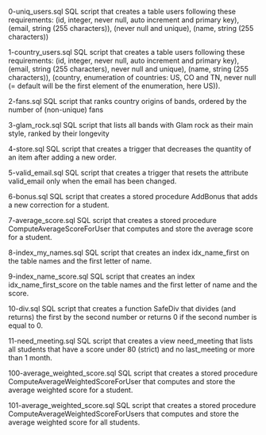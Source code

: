 0-uniq_users.sql                    SQL script that creates a table users following these requirements: (id, integer, never null, auto increment and primary key), (email, string (255 characters)), (never null and unique), (name, string (255 characters))



1-country_users.sql                 SQL script that creates a table users following these requirements: (id, integer, never null, auto increment and primary key), (email, string (255 characters), never null and unique), (name, string (255 characters)), (country, enumeration of countries: US, CO and TN, never null (= default will be the first element of the enumeration, here US)).



2-fans.sql                          SQL script that ranks country origins of bands, ordered by the number of (non-unique) fans



3-glam_rock.sql                     SQL script that lists all bands with Glam rock as their main style, ranked by their longevity



4-store.sql                         SQL script that creates a trigger that decreases the quantity of an item after adding a new order.    



5-valid_email.sql                   SQL script that creates a trigger that resets the attribute valid_email only when the email has been changed.



6-bonus.sql                         SQL script that creates a stored procedure AddBonus that adds a new correction for a student.



7-average_score.sql                 SQL script that creates a stored procedure ComputeAverageScoreForUser that computes and store the average score for a student.



8-index_my_names.sql                SQL script that creates an index idx_name_first on the table names and the first letter of name.



9-index_name_score.sql              SQL script that creates an index idx_name_first_score on the table names and the first letter of name and the score.



10-div.sql                          SQL script that creates a function SafeDiv that divides (and returns) the first by the second number or returns 0 if the second number is equal to 0.



11-need_meeting.sql                 SQL script that creates a view need_meeting that lists all students that have a score under 80 (strict) and no last_meeting or more than 1 month.



100-average_weighted_score.sql      SQL script that creates a stored procedure ComputeAverageWeightedScoreForUser that computes and store the average weighted score for a student.



101-average_weighted_score.sql      SQL script that creates a stored procedure ComputeAverageWeightedScoreForUsers that computes and store the average weighted score for all students.